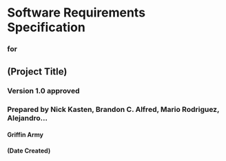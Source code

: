 # Software Requirements Specification
### for
## (Project Title)
### Version 1.0 approved
### Prepared by Nick Kasten, Brandon C. Alfred, Mario Rodriguez, Alejandro...
#### Griffin Army
#### (Date Created)
